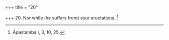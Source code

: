 +++
title = "20"

+++
20. Nor while (he suffers from) sour eructations. [^16] 


[^16]:  Āpastamba I, 3, 10, 25.
